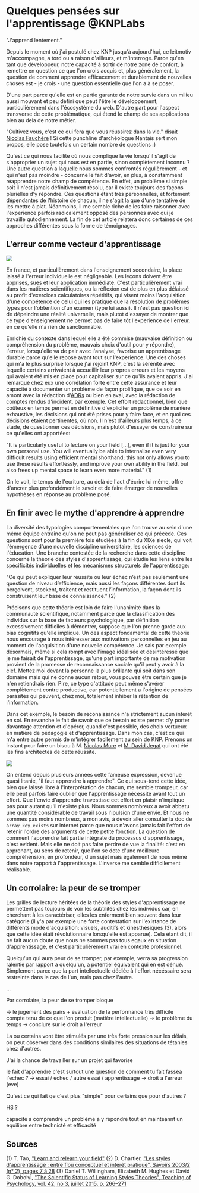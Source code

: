 # Quelques pensées sur l'apprentissage @KNPLabs

"J'apprend lentement."

Depuis le moment où j'ai postulé chez KNP jusqu'à aujourd'hui, ce leitmotiv
m'accompagne, a tord ou a raison d'ailleurs, et m'interroge. Parce qu'en tant
que développeur, notre capacité à sortir de notre zone de confort, à remettre en
question ce que l'on crois acquis et, plus généralement, la question de comment
apprendre efficacement et durablement de nouvelles choses est - je crois - une
question essentielle que l'on a à se poser.

D'une part parce qu'elle est en partie garante de notre survie dans un milieu aussi
mouvant et peu défini que peut l'être le développement, particulièrement dans
l'écosystème du web. D'autre part pour l'aspect transverse de cette problématique,
qui étend le champ de ses applications bien au dela de notre métier.

"Cultivez vous, c'est ce qui fera que vous réussirez dans la vie." disait
[Nicolas Fauchère](https://www.franceculture.fr/personne-nicolas-faucherre.html) !
Si cette punchline d'archéologue Nantais sert mon propos, elle pose toutefois un
certain nombre de questions :)

Qu'est ce qui nous facilite où nous complique la vie lorsqu'il s'agit de
s'approprier un sujet qui nous est en partie, sinon complètement inconnu ? Une
autre question a laquelle nous sommes confrontés régulièrement - et qui n'est pas
moindre - concerne le fait d'avoir, en plus, à constamment réapprendre notre champ
de compétence. En effet, un problème si simple soit il n'est jamais définitivement
résolu, car il existe toujours des façons plurielles d'y répondre. Ces questions
étant très personnelles, et fortement dépendantes de l'histoire de chacun, il ne
s'agit la que d'une tentative de les mettre à plat. Néanmoins, il me semble
riche de les faire raisonner avec l'experience parfois radicalement opposé des
personnes avec qui je travaille qutodiennement. La fin de cet article relatera
donc certaines de ces approches différentes sous la forme de témoignages.


## L'erreur comme vecteur d'apprentissage

![](https://img.devrant.com/devrant/rant/r_464533_gMBvP.jpg)

En france, et particulièrement dans l'enseignement secondaire, la place laissé
à l'erreur individuelle est négligeable. Les leçons doivent être apprises, sues
et leur application immédiate. C'est particulièrement vrai dans les matières
scientifiques, ou la réflexion est de plus en plus délaissé au profit d'exercices
calculatoires répétitifs, qui visent moins l'acquisition d'une compétence de celui
qui les pratique que la résolution de problèmes types pour l'obtention d'un examen
(type lui aussi). Il n'est pas question ici de dépeindre une réalité universelle,
mais plutot d'essayer de montrer que ce type d'enseignement ne permet pas de faire
tôt l'experience de l'erreur, en ce qu'elle n'a rien de sanctionnable.

Enrichie du contexte dans lequel elle a été commise (mauvaise définition ou
compréhension du problème, mauvais choix d'outil pour y répondre), l'erreur,
lorsqu'elle va de pair avec l'analyse, favorise un apprentissage durable parce
qu'elle repose avant tout sur l'experience. Une des choses qui m'a le plus
surprise lorsque j'ai rejoint KNP, c'est la sérénité avec laquelle certains
arrivaient à accueillir leur propres erreurs et les moyens qui avaient été mis
en place pour capitaliser sur ce qu'ils avaient appris. J'ai remarqué chez eux
une corrélation forte entre cette assurance et leur capacité à documenter un
problème de façon prolifique, que ce soir en amont avec la rédaction d'[ADRs](https://github.com/joelparkerhenderson/architecture_decision_record) ou bien en aval, avec la rédaction de comptes
rendus d'incident, par exemple. Cet effort redactionnel, bien que coûteux en
temps permet en définitive d'expliciter un problème de manière exhaustive, les
décisions qui ont été prises pour y faire face, et en quoi ces décisions étaient
pertinentes, où non. Il n'est d'ailleurs plus temps, à ce stade, de questionner
ces décisions, mais plutôt d'essayer de construire sur ce qu'elles ont apportées:

"It is particularly useful to lecture on your field [...], even if it is just for
your own personal use. You will eventually be able to internalise even very
difficult results using efficient mental shorthand; this not only allows you to
use these results effortlessly, and improve your own ability in the field, but
also frees up mental space to learn even more material." (1)

On le voit, le temps de l'ecriture, au delà de l'act d'écrire lui même, offre
d'ancrer plus profondément le savoir et de faire émerger de nouvelles hypothèses
en réponse au problème posé.


## En finir avec le mythe d'apprendre à apprendre

La diversité des typologies comportementales que l'on trouve au sein d'une même
équipe entraîne qu'on ne peut pas généraliser ce qui précède. Ces questions sont
pour la première fois étudiées à la fin du XIXe siecle, qui voit l'émergence
d'une nouvelle discipline universitaire, les sciences de l'éducation. Une branche
contestée de la recherche dans cette discipline concerne la théorie des styles
d'apprentissage, qui étudie les liens entre les spécificités individuelles et
les mécanismes structurels de l'apprentissage:

"Ce qui peut expliquer leur réussite ou leur échec n’est pas seulement une
question de niveau d’efficience, mais aussi les façons différentes dont ils
perçoivent, stockent, traitent et restituent l’information, la façon dont ils
construisent leur base de connaissance." (2)

Précisons que cette théorie est loin de faire l'unanimité dans la
communauté scientifique, notamment parce que la classification des individus sur
la base de facteurs psychologique, par définition excessivement difficiles à
démontrer, suppose que l'on prenne garde aux bias cognitifs qu'elle implique.
Un des aspect fondamental de cette théorie nous encourage à nous intéresser aux
motivations personnelles en jeu au moment de l'acquisition d'une nouvelle
compétence. Je sais par exemple désormais, même si cela rompt avec l'image idéalisée et
désintéressé que je me faisait de l'apprentissage, qu'une part importante de ma
motivation provient de la promesse de reconnaissance sociale qu'il peut y avoir
à la clef. Mettez moi devant la personne la plus brillante qui soit dans son
domaine mais qui ne donne aucun retour, vous pouvez être certain que je n'en
retiendrais rien. Pire, ce type d'attitude peut même s'avérer complètement contre
productive, car potentiellement a l'origine de pensées parasites qui peuvent, chez
moi, totalement inhiber la rétention de l'information.

Dans cet exemple, le besoin de reconaissance n'a strictement aucun intérêt en
soi. En revanche le fait de savoir que ce besoin existe permet d'y porter
davantage attention et d'opérer, quand c'est possible, des choix vertueux en
matière de pédagogie et d'apprentissage. Dans mon cas, c'est ce qui m'a entre
autre permis de m'intégrer facilement au sein de KNP. Prenons un instant pour
faire un bisou à M. [Nicolas Mure](https://github.com/nm2107) et [M. David Jegat](https://github.com/Djeg)
qui ont été les fins architectes de cette réussite.

![](https://media.giphy.com/media/yidUzriaAGJbsxt58k/giphy.gif)

On entend depuis plusieurs années cette fameuse expression, devenue quasi
litanie, "il faut apprendre à apprendre". Ce qui sous-tend cette idée, bien que
laissé libre à l'interprétation de chacun, me semble trompeur, car elle peut
parfois faire oublier que l'apprentissage nécessite avant tout un effort.
Que l'envie d'apprendre travestisse cet effort en plaisir n'implique pas pour
autant qu'il n'existe plus. Nous sommes nombreux a avoir abbatu une quantité
considérable de travail sous l'ipulsion d'une envie. Et nous ne sommes pas moins
nombreux, à mon avis, à devoir aller consulter la doc de `array_key_exists` sur
internet parce que nous n'avons jamais fait l'effort de retenir l'ordre des
arguments de cette petite fonction. La question de comment l'apprendre fait
partie intégrate du processus d'apprentissage, c'est evident. Mais elle ne doit
pas faire perdre de vue la finalité: c'est en apprenant, au sens de retenir, que
l'on se dote d'une meilleure compréhension, en profondeur, d'un sujet mais
également de nous même dans notre rapport à l'apprentissage. L'inverse me semble
difficilement réalisable.


## Un corrolaire: la peur de se tromper

Les grilles de lecture héritées de la théorie des styles d'apprentissage ne
permettent pas toujours de voir les subtilités chez les individus car, en
cherchant à les caractériser, elles les enferment bien souvent dans leur catégorie
(il y'a par exemple une forte contestation sur l'existance de différents mode
d'acquisition: visuels, auditifs et kinesthésiques (3), alors que cette idée était
révolutionnaire lorsqu'elle est apparue). Cela étant dit, il ne fait aucun
doute que nous ne sommes pas tous egaux en situation d'apprentissage, et c'est
particulièrement vrai en contexte profesionnel.

Quelqu'un qui aura peur de se tromper, par exemple, verra sa progression ralentie
par rapport a quelqu'un, a potentiel équivalent qui en est dénué. Simplement
parce que la part intellectuelle dédiée à l'effort nécéssaire sera restreinte
dans le cas de l'un, mais pas chez l'autre.

...

Par corrolaire, la peur de se tromper bloque

-> le jugement des pairs + evaluation de la performance très difficile compte tenu de ce que l'on produit (matière intellectuelle)
-> le problème du temps
-> conclure sur le droit a l'erreur


La ou certains vont être stimulés par une très forte pression sur les délais, on
peut observer dans des conditions similaires des situations de tétanies chez
d'autres.

J'ai la chance de travailler sur un projet qui favorise


le fait d'apprendre c'est surtout une question de comment tu fait fassea l'echec ?
-> essai / echec / autre essai / apprentissage
-> droit a l'erreur (eve)





Qu'est ce qui fait qe c'est plus "simple" pour certains que pour d'autres ?

HS ?

capacité a comprendre un problème
a y répondre
tout en mainteannt un equilibre entre technicté et efficacité


## Sources

(1) T. Tao, ["Learn and relearn your field"](https://terrytao.wordpress.com/career-advice/learn-and-relearn-your-field/)
(2) D. Chartier, ["Les styles d'apprentissage : entre flou conceptuel et intérêt pratique", Savoirs 2003/2 (n° 2), pages 7 à 28](https://www.cairn.info/revue-savoirs-2003-2-page-7.htm)
(3) Daniel T. Willingham, Elizabeth M. Hughes et David G. Dobolyi, ["The Scientific Status of Learning Styles Theories", Teaching of Psychology, vol. 42, no 3,‎ juillet 2015, p. 266–271](https://www.researchgate.net/publication/278666610_The_Scientific_Status_of_Learning_Styles_Theories)
